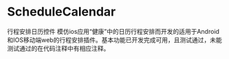 # ScheduleCalendar
行程安排日历控件
模仿ios应用“健康”中的日历行程安排而开发的适用于Android和IOS移动端web的行程安排插件。基本功能已开发完成可用，且测试通过，未能测试通过的在代码注释中有相应注释。
